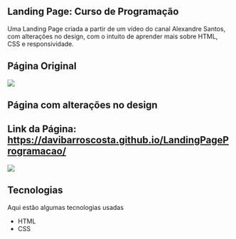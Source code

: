 
 ## Landing Page: Curso de Programação
 
Uma Landing Page criada a partir de um vídeo do canal Alexandre Santos, com alterações no design, com o intuito de aprender mais sobre HTML, CSS e responsividade.
 
## Página Original
<img src="https://github.com/alexandresaints/landing-page-tutorial/blob/27ea463a4f4355f1f80b9c4179ac2af4e1c5a7ef/Material%20da%20Landing%20Page/Sem%20t%C3%ADtulo.png">

## Página com alterações no design

## Link da Página: https://davibarroscosta.github.io/LandingPageProgramacao/
<img src="https://github.com/Davibarroscosta/Landing-Page-Programming-Course/blob/f9b3785d8ebabcbffdccef1a3ae13a01d5fd62ac/Programmer%20Landing%20Page/landing%20page%20programmer.png">

## Tecnologias
 
Aqui estão algumas tecnologias usadas
 
* HTML
* CSS

 
